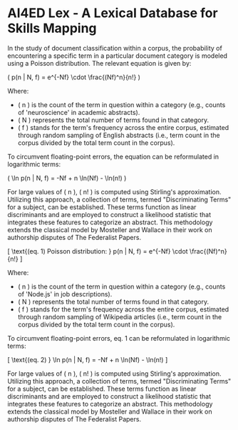 # AI4ED Lex - A Lexical Database for Skills Mapping

In the study of document classification within a corpus, the probability of encountering a specific term in a particular document category is modeled using a Poisson distribution. The relevant equation is given by:


\( p(n | N, f) = e^{-Nf} \cdot \frac{(Nf)^n}{n!} \)

Where:
- \( n \) is the count of the term in question within a category (e.g., counts of 'neuroscience' in academic abstracts).
- \( N \) represents the total number of terms found in that category.
- \( f \) stands for the term's frequency across the entire corpus, estimated through random sampling of English abstracts (i.e., term count in the corpus divided by the total term count in the corpus).

To circumvent floating-point errors, the equation can be reformulated in logarithmic terms:

\( \ln p(n | N, f) = -Nf + n \ln(Nf) - \ln(n!) \)

For large values of \( n \), \( n! \) is computed using Stirling's approximation. Utilizing this approach, a collection of terms, termed "Discriminating Terms" for a subject, can be established. These terms function as linear discriminants and are employed to construct a likelihood statistic that integrates these features to categorize an abstract. This methodology extends the classical model by Mosteller and Wallace in their work on authorship disputes of The Federalist Papers.


\[ \text{(eq. 1) Poisson distribution: } p(n | N, f) = e^{-Nf} \cdot \frac{(Nf)^n}{n!} \]

Where:
- \( n \) is the count of the term in question within a category (e.g., counts of 'Node.js' in job descriptions).
- \( N \) represents the total number of terms found in that category.
- \( f \) stands for the term's frequency across the entire corpus, estimated through random sampling of Wikipedia articles (i.e., term count in the corpus divided by the total term count in the corpus).

To circumvent floating-point errors, eq. 1 can be reformulated in logarithmic terms:

\[ \text{(eq. 2) } \ln p(n | N, f) = -Nf + n \ln(Nf) - \ln(n!) \]

For large values of \( n \), \( n! \) is computed using Stirling's approximation. Utilizing this approach, a collection of terms, termed "Discriminating Terms" for a subject, can be established. These terms function as linear discriminants and are employed to construct a likelihood statistic that integrates these features to categorize an abstract. This methodology extends the classical model by Mosteller and Wallace in their work on authorship disputes of The Federalist Papers.




